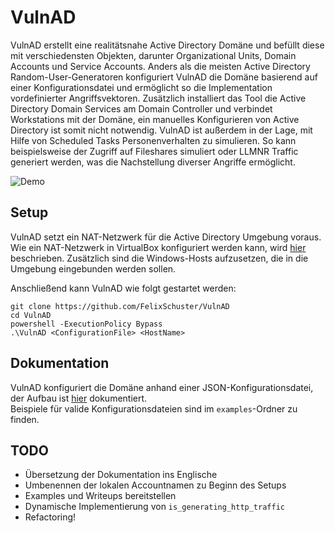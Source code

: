 # VulnAD

VulnAD erstellt eine realitätsnahe Active Directory Domäne und befüllt diese mit verschiedensten Objekten, darunter Organizational Units, Domain Accounts und Service Accounts.
Anders als die meisten Active Directory Random-User-Generatoren konfiguriert VulnAD die Domäne basierend auf einer Konfigurationsdatei und ermöglicht so die Implementation vordefinierter Angriffsvektoren.
Zusätzlich installiert das Tool die Active Directory Domain Services am Domain Controller und verbindet Workstations mit der Domäne, ein manuelles Konfigurieren von Active Directory ist somit nicht notwendig.
VulnAD ist außerdem in der Lage, mit Hilfe von Scheduled Tasks Personenverhalten zu simulieren.
So kann beispielsweise der Zugriff auf Fileshares simuliert oder LLMNR Traffic generiert werden, was die Nachstellung diverser Angriffe ermöglicht.

![Demo](./docs/pics/demo.gif)

## Setup
VulnAD setzt ein NAT-Netzwerk für die Active Directory Umgebung voraus.
Wie ein NAT-Netzwerk in VirtualBox konfiguriert werden kann, wird [hier](./docs/vbox_nat.md) beschrieben.
Zusätzlich sind die Windows-Hosts aufzusetzen, die in die Umgebung eingebunden werden sollen.

Anschließend kann VulnAD wie folgt gestartet werden:

```text
git clone https://github.com/FelixSchuster/VulnAD
cd VulnAD
powershell -ExecutionPolicy Bypass
.\VulnAD <ConfigurationFile> <HostName>
```

## Dokumentation

VulnAD konfiguriert die Domäne anhand einer JSON-Konfigurationsdatei, der Aufbau ist [hier](./docs/cfg_root.md) dokumentiert.\
Beispiele für valide Konfigurationsdateien sind im `examples`-Ordner zu finden.

## TODO
- Übersetzung der Dokumentation ins Englische
- Umbenennen der lokalen Accountnamen zu Beginn des Setups
- Examples und Writeups bereitstellen
- Dynamische Implementierung von `is_generating_http_traffic`
- Refactoring!

